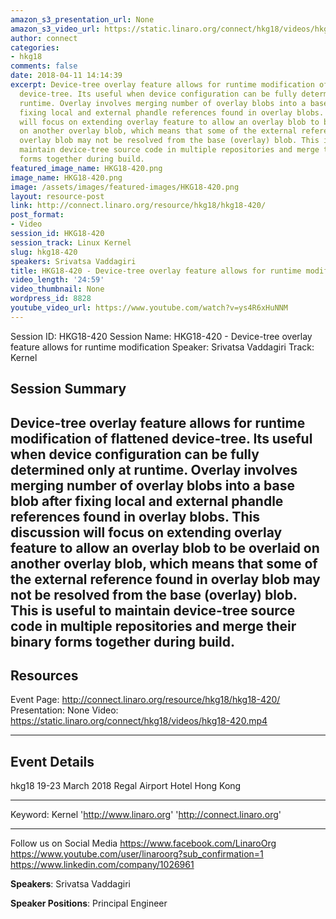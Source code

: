```yaml
---
amazon_s3_presentation_url: None
amazon_s3_video_url: https://static.linaro.org/connect/hkg18/videos/hkg18-420.mp4
author: connect
categories:
- hkg18
comments: false
date: 2018-04-11 14:14:39
excerpt: Device-tree overlay feature allows for runtime modification of flattened
  device-tree. Its useful when device configuration can be fully determined only at
  runtime. Overlay involves merging number of overlay blobs into a base blob after
  fixing local and external phandle references found in overlay blobs. This discussion
  will focus on extending overlay feature to allow an overlay blob to be overlaid
  on another overlay blob, which means that some of the external reference found in
  overlay blob may not be resolved from the base (overlay) blob. This is useful to
  maintain device-tree source code in multiple repositories and merge their binary
  forms together during build.
featured_image_name: HKG18-420.png
image_name: HKG18-420.png
image: /assets/images/featured-images/HKG18-420.png
layout: resource-post
link: http://connect.linaro.org/resource/hkg18/hkg18-420/
post_format:
- Video
session_id: HKG18-420
session_track: Linux Kernel
slug: hkg18-420
speakers: Srivatsa Vaddagiri
title: HKG18-420 - Device-tree overlay feature allows for runtime modification
video_length: '24:59'
video_thumbnail: None
wordpress_id: 8828
youtube_video_url: https://www.youtube.com/watch?v=ys4R6xHuNNM
---
```


Session ID: HKG18-420
Session Name: HKG18-420 - Device-tree overlay feature allows for runtime modification
Speaker: Srivatsa Vaddagiri
Track: Kernel

## Session Summary

## Device-tree overlay feature allows for runtime modification of flattened device-tree. Its useful when device configuration can be fully determined only at runtime. Overlay involves merging number of overlay blobs into a base blob after fixing local and external phandle references found in overlay blobs. This discussion will focus on extending overlay feature to allow an overlay blob to be overlaid on another overlay blob, which means that some of the external reference found in overlay blob may not be resolved from the base (overlay) blob. This is useful to maintain device-tree source code in multiple repositories and merge their binary forms together during build.

## Resources

Event Page: http://connect.linaro.org/resource/hkg18/hkg18-420/
Presentation: None
Video: https://static.linaro.org/connect/hkg18/videos/hkg18-420.mp4

---

## Event Details

hkg18
19-23 March 2018
Regal Airport Hotel Hong Kong

---

Keyword: Kernel
'http://www.linaro.org'
'http://connect.linaro.org'

---

Follow us on Social Media
https://www.facebook.com/LinaroOrg
https://www.youtube.com/user/linaroorg?sub_confirmation=1
https://www.linkedin.com/company/1026961

**Speakers**: Srivatsa Vaddagiri

**Speaker Positions**: Principal Engineer